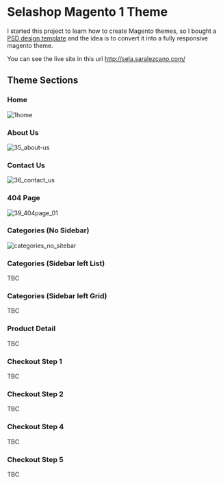# Selashop Magento 1 Theme 

I started this project to learn how to create Magento themes, so I bought a [PSD design template](
https://themeforest.net/item/abani-multi-purpose-ecommerce-psd-template/11445736) and the idea is to convert it into a fully responsive magento theme. 

You can see the live site in this url http://sela.saralezcano.com/

## Theme Sections
### Home
![1home](https://user-images.githubusercontent.com/1080386/37433533-30e2b934-27d4-11e8-8893-c80871f0b715.png)
### About Us
![35_about-us](https://user-images.githubusercontent.com/18714923/39959120-e0d7e2a2-5604-11e8-9ce8-30234caa5485.png)
### Contact Us
![36_contact_us](https://user-images.githubusercontent.com/1080386/38278240-2890c7a2-3793-11e8-9a17-4b35a517b9fb.png)
### 404 Page
![39_404page_01](https://user-images.githubusercontent.com/18714923/39959129-0a35cfce-5605-11e8-8c03-1a1a4ac657b4.png)
### Categories (No Sidebar)
![categories_no_sitebar](https://user-images.githubusercontent.com/18714923/39959161-bb3c68fa-5605-11e8-8a9f-51523244f327.png)
### Categories (Sidebar left List)
TBC
### Categories (Sidebar left Grid)
TBC
### Product Detail
TBC
### Checkout Step 1
TBC
### Checkout Step 2
TBC
### Checkout Step 4
TBC
### Checkout Step 5
TBC
